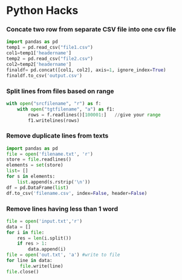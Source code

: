 # Python Hacks

### Concate two row from separate CSV file into one csv file
```python
import pandas as pd
temp1 = pd.read_csv("file1.csv")
col1=temp1['headername']
temp2 = pd.read_csv("file2.csv")
col2=temp2['headername']
finaldf= pd.concat([col1, col2], axis=1, ignore_index=True)
finaldf.to_csv('output.csv')
```

### Split lines from files based on range
```python
with open("srcfilename", "r") as f:
    with open("tgtfilename", "a") as f1:
        rows = f.readlines()[100001:]   //give your range
        f1.writelines(rows)
```

### Remove duplicate lines from texts
```python
import pandas as pd
file = open('filename.txt', 'r') 
store = file.readlines()
elements = set(store)
list= []
for s in elements:
    list.append(s.rstrip('\n'))
df = pd.DataFrame(list)
df.to_csv('filename.csv', index=False, header=False)
```
### Remove lines having less than 1 word
```python
file = open('input.txt','r')
data = []
for i in file:
    res = len(i.split())
    if res > 1:
        data.append(i)
file = open('out.txt', 'a') #write to file
for line in data:
     file.write(line)
file.close()
```

